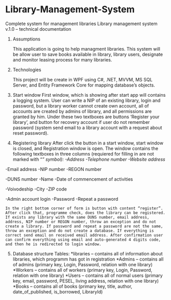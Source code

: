 # Library-Management-System
Complete system for management libraries
Library management system v.1.0 – technical documentation

1. Assumptions

	This application is going to help managment libraries. This system will be allow user to save books available in library, library users, designate and monitor leasing process for many libraries.

2. Technologies

	This project will be create in WPF using C#, .NET, MVVM, MS SQL Server, and Entity Framework Core for mapping database’s objects.

3. Start window
	First window, which is showing after start app will contains a logging system. User can write a NIP of an existing library, login and password, but a library worker cannot create own account, all of accounts are created by admins of library, and all permissions are granted by him. Under these two textboxes are buttons ‘Register your library’, and button for recovery account if user do not remember password (system send email to a library account with a request about reset password).

4. Registering library
	After click the button in a start window, start window is closed, and Registration window is open. The window contains the following textboxes in three columns (requiered for filling in are not marked with “*” symbol):
-Address
-Telephone number
-Website address*

-Email address
-NIP number
-REGON number

-DUNS number
-Name
-Date of commencement of activities

-Voivodeship
-City
-ZIP code

-Admin account login
-Password
-Repeat a password

	In the right bottom corner of form is button with content “register”. After click that, programme check, does the library can be registered. If exists any library with the same DUNS number, email address, address, NIP number or REGON number, throw an exception and do not create a library. If password and repeat a password are not the same, throw an exception and do not create a database. If everything is correct send email on received email address. After confirmation user can confirm everything using email and auto-generated 4 digits code, and then he is redirected to login window.

5. Database structure
	Tables:
*libraries – contains all of information about libraries, which programm has got in registration
*Admins – contains all of admins (primary key, Login, Password, relation with one library)
*Workers – contains all of workers (primary key, Login, Password, relation with one library)
*Users – contains all of normal users (primary key, email, password, PESEL, living address, relation with one library)
*Books – contains all of books (primary key, title, author, date_of_published, is_borrowed, LibraryId)
